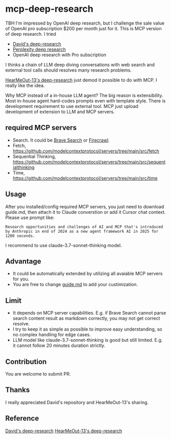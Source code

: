 # mcp-deep-research

TBH I'm impressed by OpenAI deep research, but I challenge the sale value of OpenAI pro subscription $200 per month just for it. This is MCP version of deep research. I tried 
- [David's deep-research](https://github.com/dzhng/deep-research)
- [Perplexity deep research](https://www.perplexity.ai/)
- OpenAI deep research with Pro subscription

I thinks a chain of LLM deep diving conversations with web search and external tool calls should resolves many research problems.

[HearMeOut-13's deep-research](https://www.reddit.com/r/ClaudeAI/comments/1ijg50g/guide_setting_up_deep_research_capabilities_with/) just demod it possible to do with MCP. I really like the idea.

Why MCP instead of a in-house LLM agent? The big reason is extensibility. Most in-house agent hard-codes prompts even with template style. There is development requirement to use external tool. MCP just upload development of extension to LLM and MCP servers.

## required MCP servers
- Search. It could be [Brave Search](https://github.com/modelcontextprotocol/servers/tree/main/src/brave-search) or [Firecrawl](https://github.com/mendableai/firecrawl-mcp-server).
- Fetch, https://github.com/modelcontextprotocol/servers/tree/main/src/fetch
- Sequential Thinking, https://github.com/modelcontextprotocol/servers/tree/main/src/sequentialthinking
- Time, https://github.com/modelcontextprotocol/servers/tree/main/src/time


## Usage
After you installed/config required MCP servers, you just need to download guide.md, then attach it to Claude converstion or add it Cursor chat context. Please use prompt like:

```Research opportunities and challenges of AI and MCP that's introduced by Anthropic in end of 2024 as a new agent framework AI in 2025 for 1200 seconds.```

I recommend to use claude-3.7-sonnet-thinking model.

## Advantage
- It could be automatically extended by utilizing all avaiable MCP servers for you.
- You are free to change [guide.md](https://raw.githubusercontent.com/bobbercheng/mcp-deep-research/main/guide.md) to add your custimization.

## Limit
- It depends on MCP server capabilities. E.g. if Brave Search cannot parse search content result as markdown correctly, you may not get correct resolve.
- I try to keep it as simple as possible to improve easy understanding, so no complex handling for edge cases.
- LLM model like claude-3.7-sonnet-thinking is good but still limited. E.g. it cannot follow 20 minutes duration strictly.

## Contribution
You are welcome to submit PR.

## Thanks
I really appreciated David's repository and HearMeOut-13's sharing.


## Reference
[David's deep-research](https://github.com/dzhng/deep-research)
[HearMeOut-13's deep-research](https://www.reddit.com/r/ClaudeAI/comments/1ijg50g/guide_setting_up_deep_research_capabilities_with/)

